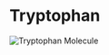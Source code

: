 Tryptophan
==========

<img src="http://upload.wikimedia.org/wikipedia/commons/1/13/L-tryptophan-3D-balls.png" alt="Tryptophan Molecule" />

